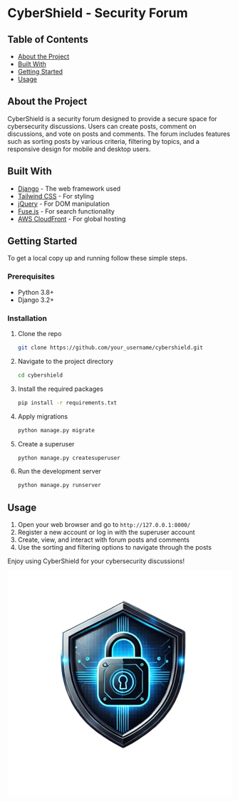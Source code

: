 # CyberShield - Security Forum

## Table of Contents
- [About the Project](#about-the-project)
- [Built With](#built-with)
- [Getting Started](#getting-started)
- [Usage](#usage)

## About the Project
CyberShield is a security forum designed to provide a secure space for cybersecurity discussions. Users can create posts, comment on discussions, and vote on posts and comments. The forum includes features such as sorting posts by various criteria, filtering by topics, and a responsive design for mobile and desktop users.

## Built With
- [Django](https://www.djangoproject.com/) - The web framework used
- [Tailwind CSS](https://tailwindcss.com/) - For styling
- [jQuery](https://jquery.com/) - For DOM manipulation
- [Fuse.js](https://fusejs.io/) - For search functionality
- [AWS CloudFront](https://aws.amazon.com/cloudfront/) - For global hosting

## Getting Started
To get a local copy up and running follow these simple steps.

### Prerequisites
- Python 3.8+
- Django 3.2+

### Installation
1. Clone the repo
   ```sh
   git clone https://github.com/your_username/cybershield.git
   ```
2. Navigate to the project directory
   ```sh
   cd cybershield
   ```
3. Install the required packages
   ```sh
   pip install -r requirements.txt
   ```
4. Apply migrations
   ```sh
   python manage.py migrate
   ```
5. Create a superuser
   ```sh
   python manage.py createsuperuser
   ```
6. Run the development server
   ```sh
   python manage.py runserver
   ```

## Usage
1. Open your web browser and go to `http://127.0.0.1:8000/`
2. Register a new account or log in with the superuser account
3. Create, view, and interact with forum posts and comments
4. Use the sorting and filtering options to navigate through the posts

Enjoy using CyberShield for your cybersecurity discussions!

![CyberShield](media/CyberShield.png)
